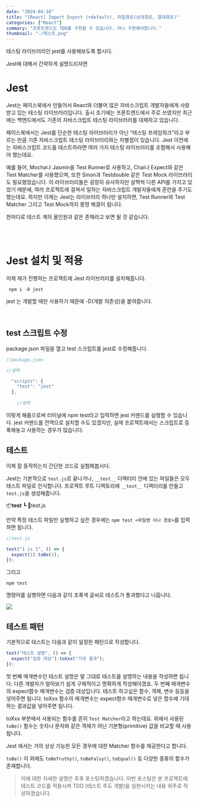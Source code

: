 ```yaml
---
date: "2024-04-18"
title: "[React] Import Export (+default), 파일경로(상대경로, 절대경로)"
categories: ["React"]
summary: "프론트엔드도 TDD를 구현할 수 있습니다. 아니 구현해야합니다."
thumbnail: "./제스트.png"
---
```


테스팅 라이브러리인 jest를 사용해보도록 합시다. 

Jest에 대해서 간략하게 설명드리자면

# Jest

Jest는 페이스북에서 만들어서 React와 더불어 많은 자바스크립트 개발자들에게 사랑받고 있는 테스팅 라이브러리입니다. 출시 초기에는 프론트엔드에서 주로 쓰였지만 최근에는 백엔드에서도 기존의 자바스크립트 테스팅 라이브러리를 대체하고 있습니다.

페이스북에서는 Jest를 단순한 테스팅 라이브러리가 아닌 “테스팅 프레임워크”라고 부르는 만큼 기존 자바스크립트 테스팅 라이브러리와는 차별점이 있습니다. Jest 이전에는 자바스크립트 코드를 테스트하라면 여러 가지 테스팅 라이브러리를 조합해서 사용해야 했는데요.

예를 들어, Mocha나 Jasmin을 Test Runner로 사용하고, Chai나 Expect와 같은 Test Matcher를 사용했으며, 또한 Sinon과 Testdouble 같은 Test Mock 라이브러리도 필요했었습니다. 이 라이브러리들은 굉장히 유사하지만 살짝씩 다른 API를 가지고 있었기 때문에, 여러 프로젝트에 걸쳐서 일하는 자바스크립트 개발자들에게 혼란을 주기도 했는데요. 하지만 이제는 Jest는 라이브러리 하나만 설치하면, Test Runner와 Test Matcher 그리고 Test Mock까지 몽땅 해결이 됩니다.

한마디로 테스트 계의 올인원과 같은 존재라고 보면 될 것 같습니다.

<br><br>


# Jest 설치 및 적용

이제 제가 진행하는 프로젝트에 Jest 라이브러리를 설치해줍니다.

```shell
 npm i -D jest

```

jest 는 개발할 때만 사용하기 때문에 -D(개발 의존성)을 붙여줍니다.

<br>


## test 스크립트 수정


package.json 파일을 열고 test 스크립트를 jest로 수정해줍니다.

```js
//package.json

//생략

  "scripts": {
    "test": "jest"
  },
    
    //생략
```
이렇게 해줌으로써 터미널에 npm test라고 입력하면 jest 커맨드를 실행할 수 있습니다. jest 커맨드를 전역으로 설치할 수도 있겠지만, 실제 프로젝트에서는 스크립트로 등록해놓고 사용하는 경우가 많습니다.


## 테스트

이제 잘 동작하는지 간단한 코드로 실험해봅시다.

Jest는 기본적으로 `test.js`로 끝나거나, `__test__` 디렉터리 안에 있는 파일들은 모두 테스트 파일로 인식합니다. 프로젝트 루트 디렉토리에 `__test__` 디렉터리를 만들고  `test.js`을 생성해줍니다.


📦__test__
 ┗ 📜test.js


만약 특정 테스트 파일만 실행하고 싶은 경우에는 `npm test <파일명 이나 경로>`를 입력하면 됩니다.


```js
//test.js

test("1 is 1", () => {
  expect(1).toBe(1);
});
```

그리고

```shell
npm test

```

명령어를 실행하면 다음과 같이 초록색 글씨로 테스트가 통과했다고 나옵니다.

![](https://velog.velcdn.com/images/dogmnil2007/post/fd4f34f2-d0dc-4eb0-810e-baad2d7747a6/image.png)


## 테스트 패턴

기본적으로 테스트는 다음과 같이 일정한 패턴으로 작성합니다.

```js
test("테스트 설명", () => {
  expect("검증 대상").toXxx("기대 결과");
});

```
첫 번째 매개변수인 테스트 설명은 말 그대로 테스트를 설명하는 내용을 작성하면 됩니다. 다른 개발자가 알아보기 쉽게 구체적이고 명확하게 작성해야겠죠. 
두 번째 매개변수의 expect함수 매개변수는 검증 대상입니다. 테스트 하고싶은 함수, 객체, 변수 등등을 넣어주면 됩니다.
toXxx 함수의 매개변수는 expect함수 매개변수로 넣은 함수에 기대하는 결과값을 넣어주면 됩니다. 


toXxx 부분에서 사용되는 함수를 흔히 `Test Matcher`라고 하는데요. 위에서 사용된 `toBe()` 함수는 숫자나 문자와 같은 객체가 아닌 기본형(primitive) 값을 비교할 때 사용됩니다. 

Jest 에서는 거의 상상 가능한 모든 경우에 대한 Matcher 함수를 제공한다고 합니다. 

`toBe()` 이 외에도 `toBeTruthy()`, `toBeFalsy()`, `toEqual()` 등 다양한 종류의 함수가 존재합니다. 



> 이에 대한 자세한 설명은 추후 포스팅하겠습니다. 
>이번 포스팅은 본 프로젝트에 테스트 코드를 적용시켜 TDD (테스트 주도 개발)을 실현시키는 내용 위주로 작성하겠습니다. 



